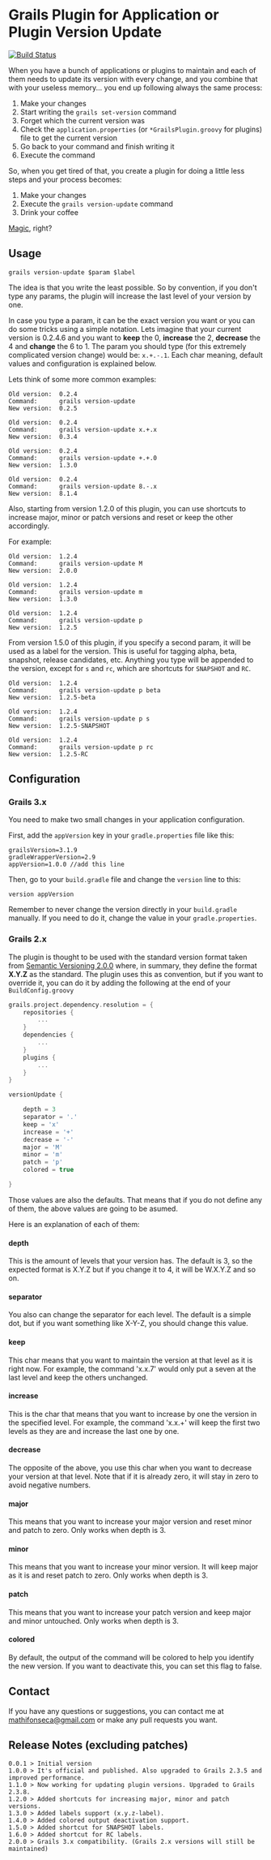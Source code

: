 Grails Plugin for Application or Plugin Version Update
=====================

[![Build Status](https://travis-ci.org/mathifonseca/grails-version-update.svg?branch=master)](https://travis-ci.org/mathifonseca/grails-version-update)

When you have a bunch of applications or plugins to maintain and each of them needs to update its version with every change, and you combine that with your useless memory... you end up following always the same process:

1. Make your changes
2. Start writing the `grails set-version` command
3. Forget which the current version was
4. Check the `application.properties` (or `*GrailsPlugin.groovy` for plugins) file to get the current version
5. Go back to your command and finish writing it
6. Execute the command

So, when you get tired of that, you create a plugin for doing a little less steps and your process becomes:

1. Make your changes
2. Execute the `grails version-update` command
3. Drink your coffee

[Magic](http://i.imgur.com/iZcUNxH.gif), right?

## Usage

`grails version-update $param $label`

The idea is that you write the least possible. So by convention, if you don't type any params, the plugin will increase the last level of your version by one.

In case you type a param, it can be the exact version you want or you can do some tricks using a simple notation. Lets imagine that your current version is 0.2.4.6 and you want to **keep** the 0, **increase** the 2, **decrease** the 4 and **change** the 6 to 1. The param you should type (for this extremely complicated version change) would be: `x.+.-.1`. Each char meaning, default values and configuration is explained below.

Lets think of some more common examples:

```
Old version:  0.2.4
Command:      grails version-update
New version:  0.2.5
```

```
Old version:  0.2.4
Command:      grails version-update x.+.x
New version:  0.3.4
```

```
Old version:  0.2.4
Command:      grails version-update +.+.0
New version:  1.3.0
```

```
Old version:  0.2.4
Command:      grails version-update 8.-.x
New version:  8.1.4
```

Also, starting from version 1.2.0 of this plugin, you can use shortcuts to increase major, minor or patch versions and reset or keep the other accordingly.

For example:

```
Old version:  1.2.4
Command:      grails version-update M
New version:  2.0.0
```

```
Old version:  1.2.4
Command:      grails version-update m
New version:  1.3.0
```

```
Old version:  1.2.4
Command:      grails version-update p
New version:  1.2.5
```

From version 1.5.0 of this plugin, if you specify a second param, it will be used as a label for the version. This is useful for tagging alpha, beta, snapshot, release candidates, etc. Anything you type will be appended to the version, except for `s` and `rc`, which are shortcuts for `SNAPSHOT` and `RC`.

```
Old version:  1.2.4
Command:      grails version-update p beta
New version:  1.2.5-beta
```

```
Old version:  1.2.4
Command:      grails version-update p s
New version:  1.2.5-SNAPSHOT
```

```
Old version:  1.2.4
Command:      grails version-update p rc
New version:  1.2.5-RC
```

## Configuration

### Grails 3.x

You need to make two small changes in your application configuration.

First, add the `appVersion` key in your `gradle.properties` file like this:

```
grailsVersion=3.1.9
gradleWrapperVersion=2.9
appVersion=1.0.0 //add this line
```

Then, go to your `build.gradle` file and change the `version` line to this:

```
version appVersion
```

Remember to never change the version directly in your `build.gradle` manually. If you need to do it, change the value in your `gradle.properties`.

### Grails 2.x

The plugin is thought to be used with the standard version format taken from [Semantic Versioning 2.0.0](http://semver.org/) where, in summary, they define the format **X.Y.Z** as the standard. The plugin uses this as convention, but if you want to override it, you can do it by adding the following at the end of your `BuildConfig.groovy`

```groovy
grails.project.dependency.resolution = {
    repositories {
        ...
    }
    dependencies {
        ...
    }
    plugins {
        ...
    }
}

versionUpdate {

    depth = 3
    separator = '.'
    keep = 'x'
    increase = '+'
    decrease = '-'
    major = 'M'
    minor = 'm'
    patch = 'p'
    colored = true

}
```

Those values are also the defaults. That means that if you do not define any of them, the above values are going to be asumed.

Here is an explanation of each of them:

#### depth

This is the amount of levels that your version has. The default is 3, so the expected format is X.Y.Z but if you change it to 4, it will be W.X.Y.Z and so on.

#### separator

You also can change the separator for each level. The default is a simple dot, but if you want something like X-Y-Z, you should change this value.

#### keep

This char means that you want to maintain the version at that level as it is right now. For example, the command 'x.x.7' would only put a seven at the last level and keep the others unchanged.

#### increase

This is the char that means that you want to increase by one the version in the specified level. For example, the command 'x.x.+' will keep the first two levels as they are and increase the last one by one.

#### decrease

The opposite of the above, you use this char when you want to decrease your version at that level. Note that if it is already zero, it will stay in zero to avoid negative numbers.

#### major

This means that you want to increase your major version and reset minor and patch to zero. Only works when depth is 3.

#### minor

This means that you want to increase your minor version. It will keep major as it is and reset patch to zero. Only works when depth is 3.

#### patch

This means that you want to increase your patch version and keep major and minor untouched. Only works when depth is 3.

#### colored

By default, the output of the command will be colored to help you identify the new version. If you want to deactivate this, you can set this flag to false.

## Contact

If you have any questions or suggestions, you can contact me at <mathifonseca@gmail.com> or make any pull requests you want.

## Release Notes (excluding patches)

    0.0.1 > Initial version
    1.0.0 > It's official and published. Also upgraded to Grails 2.3.5 and improved performance.
    1.1.0 > Now working for updating plugin versions. Upgraded to Grails 2.3.8.
    1.2.0 > Added shortcuts for increasing major, minor and patch versions.
    1.3.0 > Added labels support (x.y.z-label).
    1.4.0 > Added colored output deactivation support.
    1.5.0 > Added shortcut for SNAPSHOT labels.
    1.6.0 > Added shortcut for RC labels.
    2.0.0 > Grails 3.x compatibility. (Grails 2.x versions will still be maintained)
